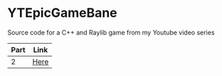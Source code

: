 # YTEpicGameBane
Source code for a C++ and Raylib game from my Youtube video series

| Part | Link |
| --- | --- |
| 2 | [Here](https://github.com/Haj4li/YTEpicGameBane/tree/main/Part2LoadBane) |
